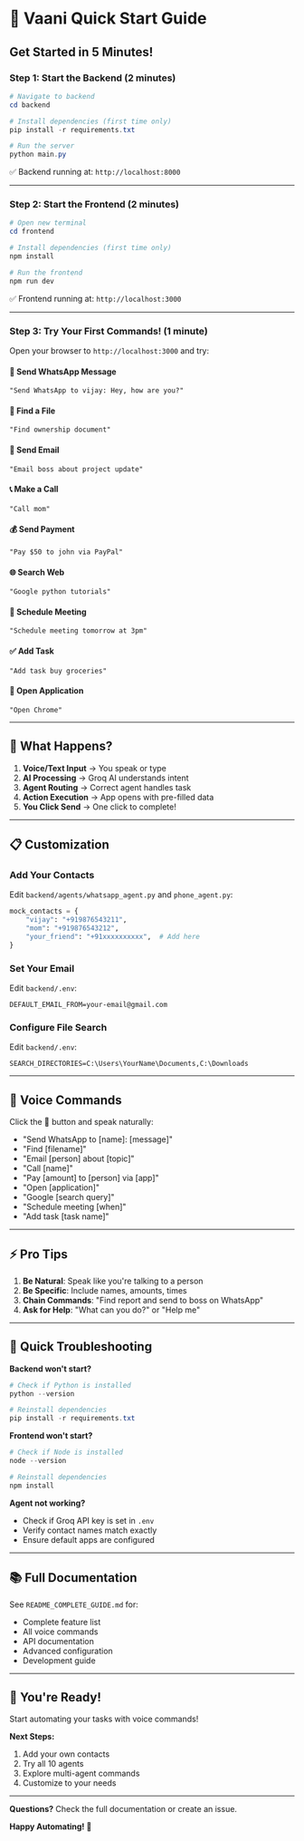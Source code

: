 # 🚀 Vaani Quick Start Guide

## Get Started in 5 Minutes!

### Step 1: Start the Backend (2 minutes)

```powershell
# Navigate to backend
cd backend

# Install dependencies (first time only)
pip install -r requirements.txt

# Run the server
python main.py
```

✅ Backend running at: `http://localhost:8000`

---

### Step 2: Start the Frontend (2 minutes)

```powershell
# Open new terminal
cd frontend

# Install dependencies (first time only)
npm install

# Run the frontend
npm run dev
```

✅ Frontend running at: `http://localhost:3000`

---

### Step 3: Try Your First Commands! (1 minute)

Open your browser to `http://localhost:3000` and try:

#### 📱 Send WhatsApp Message
```
"Send WhatsApp to vijay: Hey, how are you?"
```

#### 📁 Find a File
```
"Find ownership document"
```

#### 📧 Send Email
```
"Email boss about project update"
```

#### 📞 Make a Call
```
"Call mom"
```

#### 💰 Send Payment
```
"Pay $50 to john via PayPal"
```

#### 🌐 Search Web
```
"Google python tutorials"
```

#### 📅 Schedule Meeting
```
"Schedule meeting tomorrow at 3pm"
```

#### ✅ Add Task
```
"Add task buy groceries"
```

#### 🚀 Open Application
```
"Open Chrome"
```

---

## 🎯 What Happens?

1. **Voice/Text Input** → You speak or type
2. **AI Processing** → Groq AI understands intent
3. **Agent Routing** → Correct agent handles task
4. **Action Execution** → App opens with pre-filled data
5. **You Click Send** → One click to complete!

---

## 📋 Customization

### Add Your Contacts

Edit `backend/agents/whatsapp_agent.py` and `phone_agent.py`:

```python
mock_contacts = {
    "vijay": "+919876543211",
    "mom": "+919876543212",
    "your_friend": "+91xxxxxxxxxx",  # Add here
}
```

### Set Your Email

Edit `backend/.env`:

```env
DEFAULT_EMAIL_FROM=your-email@gmail.com
```

### Configure File Search

Edit `backend/.env`:

```env
SEARCH_DIRECTORIES=C:\Users\YourName\Documents,C:\Downloads
```

---

## 🎤 Voice Commands

Click the 🎤 button and speak naturally:

- "Send WhatsApp to [name]: [message]"
- "Find [filename]"
- "Email [person] about [topic]"
- "Call [name]"
- "Pay [amount] to [person] via [app]"
- "Open [application]"
- "Google [search query]"
- "Schedule meeting [when]"
- "Add task [task name]"

---

## ⚡ Pro Tips

1. **Be Natural**: Speak like you're talking to a person
2. **Be Specific**: Include names, amounts, times
3. **Chain Commands**: "Find report and send to boss on WhatsApp"
4. **Ask for Help**: "What can you do?" or "Help me"

---

## 🐛 Quick Troubleshooting

**Backend won't start?**
```powershell
# Check if Python is installed
python --version

# Reinstall dependencies
pip install -r requirements.txt
```

**Frontend won't start?**
```powershell
# Check if Node is installed
node --version

# Reinstall dependencies
npm install
```

**Agent not working?**
- Check if Groq API key is set in `.env`
- Verify contact names match exactly
- Ensure default apps are configured

---

## 📚 Full Documentation

See `README_COMPLETE_GUIDE.md` for:
- Complete feature list
- All voice commands
- API documentation
- Advanced configuration
- Development guide

---

## 🎉 You're Ready!

Start automating your tasks with voice commands!

**Next Steps:**
1. Add your own contacts
2. Try all 10 agents
3. Explore multi-agent commands
4. Customize to your needs

---

**Questions?** Check the full documentation or create an issue.

**Happy Automating! 🚀**
